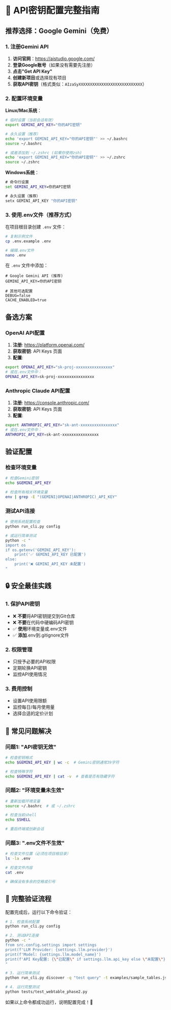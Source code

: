 # 🔑 API密钥配置完整指南

## 推荐选择：Google Gemini（免费）

### 1. 注册Gemini API

1. **访问官网**：https://aistudio.google.com/
2. **登录Google账号**（如果没有需要先注册）
3. **点击"Get API Key"**
4. **创建新项目**或选择现有项目
5. **获取API密钥**（格式类似：`AIzaSyXXXXXXXXXXXXXXXXXXXXXXXXXXXX`）

### 2. 配置环境变量

**Linux/Mac系统**：
```bash
# 临时设置（当前会话有效）
export GEMINI_API_KEY="你的API密钥"

# 永久设置（推荐）
echo 'export GEMINI_API_KEY="你的API密钥"' >> ~/.bashrc
source ~/.bashrc

# 或者添加到 ~/.zshrc (如果你使用zsh)
echo 'export GEMINI_API_KEY="你的API密钥"' >> ~/.zshrc
source ~/.zshrc
```

**Windows系统**：
```cmd
# 命令行设置
set GEMINI_API_KEY=你的API密钥

# 永久设置（推荐）
setx GEMINI_API_KEY "你的API密钥"
```

### 3. 使用.env文件（推荐方式）

在项目根目录创建 `.env` 文件：

```bash
# 复制示例文件
cp .env.example .env

# 编辑.env文件
nano .env
```

在 `.env` 文件中添加：
```env
# Google Gemini API (推荐)
GEMINI_API_KEY=你的API密钥

# 其他可选配置
DEBUG=false
CACHE_ENABLED=true
```

## 备选方案

### OpenAI API配置

1. **注册**: https://platform.openai.com/
2. **获取密钥**: API Keys 页面
3. **配置**:
```bash
export OPENAI_API_KEY="sk-proj-xxxxxxxxxxxxxxxx"
# 或在.env文件中：
OPENAI_API_KEY=sk-proj-xxxxxxxxxxxxxxxx
```

### Anthropic Claude API配置

1. **注册**: https://console.anthropic.com/
2. **获取密钥**: API Keys 页面  
3. **配置**:
```bash
export ANTHROPIC_API_KEY="sk-ant-xxxxxxxxxxxxxxxx"
# 或在.env文件中：
ANTHROPIC_API_KEY=sk-ant-xxxxxxxxxxxxxxxx
```

## 验证配置

### 检查环境变量
```bash
# 检查Gemini密钥
echo $GEMINI_API_KEY

# 检查所有相关环境变量
env | grep -E "(GEMINI|OPENAI|ANTHROPIC)_API_KEY"
```

### 测试API连接
```bash
# 使用系统配置检查
python run_cli.py config

# 或运行简单测试
python -c "
import os
if os.getenv('GEMINI_API_KEY'):
    print('✅ GEMINI_API_KEY 已配置')
else:
    print('❌ GEMINI_API_KEY 未配置')
"
```

## 🔒 安全最佳实践

### 1. 保护API密钥
- ❌ **不要**将API密钥提交到Git仓库
- ❌ **不要**在代码中硬编码API密钥
- ✅ **使用**环境变量或.env文件
- ✅ **添加**.env到.gitignore文件

### 2. 权限管理
- 只授予必要的API权限
- 定期轮换API密钥
- 监控API使用情况

### 3. 费用控制
- 设置API使用限额
- 监控每日/每月使用量
- 选择合适的定价计划

## 🚨 常见问题解决

### 问题1: "API密钥无效"
```bash
# 检查密钥格式
echo $GEMINI_API_KEY | wc -c  # Gemini密钥通常39字符

# 检查特殊字符
echo $GEMINI_API_KEY | cat -v  # 查看是否有隐藏字符
```

### 问题2: "环境变量未生效"
```bash
# 重新加载环境变量
source ~/.bashrc  # 或 ~/.zshrc

# 检查当前shell
echo $SHELL

# 重启终端或创新会话
```

### 问题3: ".env文件不生效"
```bash
# 检查文件位置（必须在项目根目录）
ls -la .env

# 检查文件内容
cat .env

# 确保没有多余的空格或引号
```

## 🧪 完整验证流程

配置完成后，运行以下命令验证：

```bash
# 1. 检查系统配置
python run_cli.py config

# 2. 测试API连接
python -c "
from src.config.settings import settings
print(f'LLM Provider: {settings.llm.provider}')
print(f'Model: {settings.llm.model_name}')
print(f'API Key配置: {\"已配置\" if settings.llm.api_key else \"未配置\"}')
"

# 3. 运行简单测试
python run_cli.py discover -q "test query" -t examples/sample_tables.json

# 4. 运行完整测试
python tests/test_webtable_phase2.py
```

如果以上命令都成功运行，说明配置完成！🎉